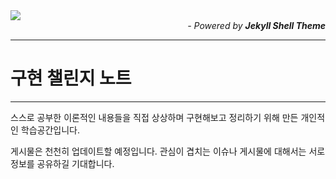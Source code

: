<img src="assets/images/site_main_title_purple.png" class="detail_header">
<div align="right">
  <i>- Powered by <b>Jekyll Shell Theme</b></i>
</div>

---

# 구현 챌린지 노트

<hr>

스스로 공부한 이론적인 내용들을 직접 상상하며 구현해보고 정리하기 위해 만든 개인적인 학습공간입니다.

게시물은 천천히 업데이트할 예정입니다. 관심이 겹치는 이슈나 게시물에 대해서는 서로 정보를 공유하길 기대합니다.
